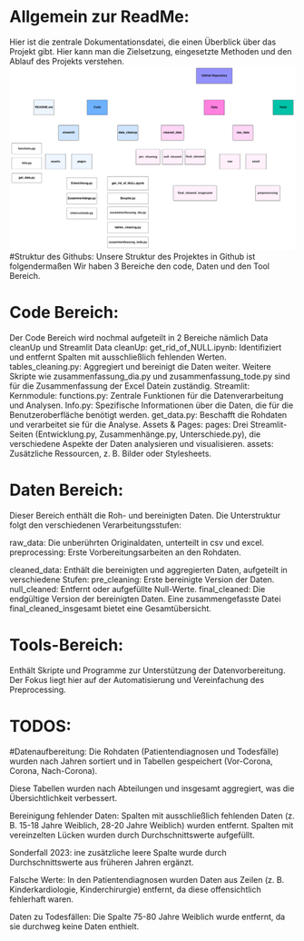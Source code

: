 

# Allgemein zur ReadMe:
 Hier ist die zentrale Dokumentationsdatei, die einen Überblick über das Projekt gibt. Hier kann man die Zielsetzung, eingesetzte Methoden und den Ablauf des Projekts verstehen.
![Tree Chart](treechart.png)
#Struktur des Githubs:
Unsere Struktur des Projektes in Github ist folgendermaßen Wir haben 3 Bereiche den code, Daten und den Tool Bereich.
# Code Bereich:
   Der Code Bereich wird nochmal aufgeteilt in 2 Bereiche nämlich Data cleanUp und Streamlit
     Data cleanUp:
        get_rid_of_NULL.ipynb: Identifiziert und entfernt Spalten mit ausschließlich fehlenden Werten.
        tables_cleaning.py: Aggregiert und bereinigt die Daten weiter.
        Weitere Skripte wie zusammenfassung_dia.py und zusammenfassung_tode.py sind für die Zusammenfassung der Excel Datein zuständig.
     Streamlit:
        Kernmodule:
            functions.py: Zentrale Funktionen für die Datenverarbeitung und Analysen.
            Info.py: Spezifische Informationen über die Daten, die für die Benutzeroberfläche benötigt werden.
            get_data.py: Beschafft die Rohdaten und verarbeitet sie für die Analyse.
        Assets & Pages:
            pages: Drei Streamlit-Seiten (Entwicklung.py, Zusammenhänge.py, Unterschiede.py), die verschiedene Aspekte der Daten analysieren und visualisieren.
            assets: Zusätzliche Ressourcen, z. B. Bilder oder Stylesheets.

# Daten Bereich:
Dieser Bereich enthält die Roh- und bereinigten Daten. Die Unterstruktur folgt den verschiedenen Verarbeitungsstufen:

  raw_data: 
    Die unberührten Originaldaten, unterteilt in csv und excel. 
        preprocessing: Erste Vorbereitungsarbeiten an den Rohdaten.
    
  cleaned_data: 
    Enthält die bereinigten und aggregierten Daten, aufgeteilt in verschiedene Stufen:
        pre_cleaning: Erste bereinigte Version der Daten.
        null_cleaned: Entfernt oder aufgefüllte Null-Werte.
        final_cleaned: Die endgültige Version der bereinigten Daten.
            Eine zusammengefasste Datei final_cleaned_insgesamt bietet eine Gesamtübersicht.

# Tools-Bereich:
Enthält Skripte und Programme zur Unterstützung der Datenvorbereitung. Der Fokus liegt hier auf der Automatisierung und Vereinfachung des Preprocessing.


# TODOS:
#Datenaufbereitung:
    Die Rohdaten (Patientendiagnosen und Todesfälle) wurden nach Jahren sortiert und in Tabellen gespeichert (Vor-Corona, Corona, Nach-Corona).

Diese Tabellen wurden nach Abteilungen und insgesamt aggregiert, was die Übersichtlichkeit verbessert.

Bereinigung fehlender Daten:
    Spalten mit ausschließlich fehlenden Daten (z. B. 15-18 Jahre Weiblich, 28-20 Jahre Weiblich) wurden entfernt.
    Spalten mit vereinzelten Lücken wurden durch Durchschnittswerte aufgefüllt.

Sonderfall 2023:
    ine zusätzliche leere Spalte wurde durch Durchschnittswerte aus früheren Jahren ergänzt.

Falsche Werte:
    In den Patientendiagnosen wurden Daten aus Zeilen (z. B. Kinderkardiologie, Kinderchirurgie) entfernt, da diese offensichtlich fehlerhaft waren.

Daten zu Todesfällen:
    Die Spalte 75-80 Jahre Weiblich wurde entfernt, da sie durchweg keine Daten enthielt.


